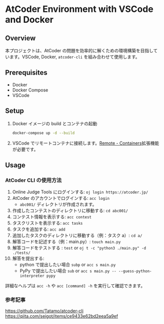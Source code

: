 # AtCoder Environment with VSCode and Docker

## Overview

本プロジェクトは、AtCoder の問題を効率的に解くための環境構築を目指しています。VSCode, Docker, `atcoder-cli` を組み合わせて使用します。

## Prerequisites

- Docker
- Docker Compose
- VSCode

## Setup

1. Docker イメージの build とコンテナの起動

   ```bash
   docker-compose up -d --build
   ```

2. VSCode でリモートコンテナに接続します。[Remote - Containers](https://marketplace.visualstudio.com/items?itemName=ms-vscode-remote.remote-containers)拡張機能が必要です。

## Usage

### AtCoder CLI の使用方法

1. Online Judge Tools にログインする: `oj login https://atcoder.jp/`
2. AtCoder のアカウントでログインする: `acc login`
   - `abc001/` ディレクトリが作成されます。
3. 作成したコンテストのディレクトリに移動する: `cd abc001/`
4. コンテスト情報を表示する: `acc contest`
5. タスクリストを表示する: `acc tasks`
6. タスクを追加する: `acc add`
7. 追加したタスクのディレクトリに移動する（例：タスク a）: `cd a/`
8. 解答コードを記述する（例：main.py）: `touch main.py`
9. 解答コードをテストする : `test` or `oj t -c "python3 ./main.py" -d ./tests/`
10. 解答を提出する:
    - python で提出したい場合 `subp` or `acc s main.py`
    - PyPy で提出したい場合 `sub` or `acc s main.py -- --guess-python-interpreter pypy`

詳細なヘルプは `acc -h` や `acc [command] -h` を実行して確認できます。

### 参考記事

https://github.com/Tatamo/atcoder-cli
https://qiita.com/seigot/items/ce9433e62bd2eea5a9ef
